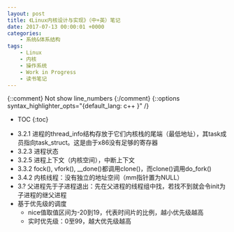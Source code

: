 ```yaml
---
layout: post
title: 《Linux内核设计与实现》（中+英）笔记
date: 2017-07-13 00:00:01 +0000
categories:
    - 系统&体系结构
tags:
    - Linux
    - 内核
    - 操作系统
    - Work in Progress
    - 读书笔记
---
```


{::comment} Not show line_numbers {:/comment}
{::options syntax_highlighter_opts="{default_lang: c++ \}" /}

* TOC
{:toc}

- 3.2.1 进程的thread_info结构存放于它们内核栈的尾端（最低地址），其task成员指向task_struct。这是由于x86没有足够的寄存器
- 3.2.3 进程状态
- 3.2.5 进程上下文（内核空间），中断上下文
- 3.3.2 fock(), vfork(), __done()都调用clone()，而clone()调用do_fork()
- 3.4.2 内核线程：没有独立的地址空间（mm指针置为NULL）
- 3.? 父进程先于子进程退出：先在父进程的线程组中找，若找不到就会令init为子进程的继父进程
- 基于优先级的调度
  - nice值取值区间为-20到19，代表时间片的比例，越小优先级越高
  - 实时优先级：0至99，越大优先级越高

